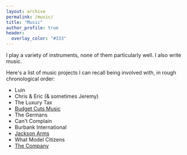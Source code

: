 ```yaml
---
layout: archive
permalink: /music/
title: "Music"
author_profile: true
header:
  overlay_color: "#333"
---
```


I play a variety of instruments, none of them particularly well. I also write music. 

Here's a list of music projects I can recall being involved with, in rough chronological order:
- Luin
- Chris & Eric (& sometimes Jeremy)
- The Luxury Tax
- [Budget Cuts Music](http://budgetcutsmusic.com)
- The Germans
- Can't Complain
- Burbank International
- [Jackson Arms](https://soundcloud.com/jacksonarms)
- What Model Citizens
- [The Company](https://soundcloud.com/thecompanysoundsystem)

